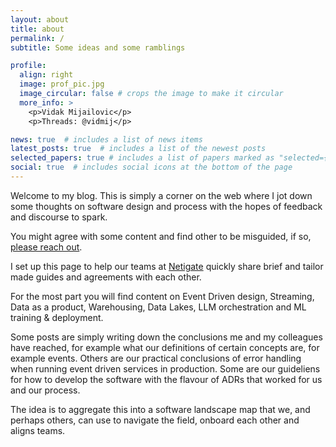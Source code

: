 ```yaml
---
layout: about
title: about
permalink: /
subtitle: Some ideas and some ramblings

profile:
  align: right
  image: prof_pic.jpg
  image_circular: false # crops the image to make it circular
  more_info: >
    <p>Vidak Mijailovic</p>
    <p>Threads: @vidmij</p>

news: true  # includes a list of news items
latest_posts: true  # includes a list of the newest posts
selected_papers: true # includes a list of papers marked as "selected={true}"
social: true  # includes social icons at the bottom of the page
---
```


Welcome to my blog. This is simply a corner on the web where I jot down some thoughts on software design and process with the hopes of feedback and discourse to spark.

You might agree with some content and find other to be misguided, if so, [please reach out](https://www.threads.net/@vidmij). 

I set up this page to help our teams at [Netigate](https://www.netigate.net/) quickly share brief and tailor made guides and agreements with each other.

For the most part you will find content on Event Driven design, Streaming, Data as a product, Warehousing, Data Lakes, LLM orchestration and ML training & deployment.

Some posts are simply writing down the conclusions me and my colleagues have reached, for example what our definitions of certain concepts are, for example events. Others are our practical conclusions of error handling when running event driven services in production. Some are our guideliens for how to develop the software with the flavour of ADRs that worked for us and our process.

The idea is to aggregate this into a software landscape map that we, and perhaps others, can use to navigate the field, onboard each other and aligns teams.
